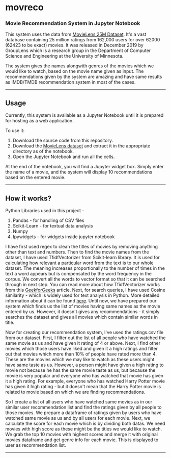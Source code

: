 # movreco
### Movie Recommendation System in Jupyter Notebook

This system uses the data from [MovieLens 25M Dataset](https://grouplens.org/datasets/movielens/25m/). It's a vast database containing 25 million ratings from 162,000 users for over 62000 (62423 to be exact) movies. It was released in December 2019 by GroupLens which is a research group in the Department of Computer Science and Engineering at the University of Minnesota.

The system gives the names alongwith genres of the movies which we would like to watch, based on the movie name given as input. The recommendations given by the system are amazing and have same results as IMDB/TMDB recommendation system in most of the cases. 
***
## Usage
Currently, this system is available as a Jupyter Notebook until it is prepared for hosting as a web application. 

To use it:

1. Download the source code from this repository.
2. Download the [MovieLens dataset](https://files.grouplens.org/datasets/movielens/ml-25m.zip) and extract it in the appropriate directory as of the notebook.
3. Open the Jupyter Notebook and run all the cells.

At the end of the notebook, you will find a Jupyter widget box. Simply enter the name of a movie, and the system will display 10 recommendations based on the entered movie.
***
## How it works?
Python Libraries used in this project -

1. Pandas - for handling of CSV files
2. Scikit-Learn - for textual data analysis
3. Numpy
4. Ipywidgets - for widgets inside jupyter notebook

I have first used regex to clean the titles of movies by removing anything other than text and numbers. Then to find the movie names from the dataset, I have used TfidfVectorizer from Scikit-learn library. It is used for calculating how relevant a particular word from the text is to our whole dataset. The meaning increases proportionally to the number of times in the text a word appears but is compensated by the word frequency in the corpus. We convert all the words to vector format so that it can be searched through in next step. You can read more about how TfidfVectorizer works from this [GeekforGeeks](https://www.geeksforgeeks.org/understanding-tf-idf-term-frequency-inverse-document-frequency/) article. Next, for search queries, I have used Cosine similarity - which is widely used for text analysis in Python. More detailed information about it can be found [here](https://www.geeksforgeeks.org/cosine-similarity/).
Until now, we have prepared our system which finds us the list of movies having same names as the movie entered by us. However, it doesn't gives any recommendations - it simply searches the dataset and gives all movies which contain similar words in title.

Now for creating our recommendation system, I've used the ratings.csv file from our dataset. First, I filter out the list of all people who have watched the same movie as us and have given it rating of 4 or above. Next, I find other movies which those users have liked and given it a high ratings and filter out that movies which more than 10% of people have rated more than 4. These are the movies which we may like to watch as these users might have same taste as us. However, a person might have given a high rating to movie not because he has the same movie taste as us, but because the movie is very popular and everyone who has watched that movie has given it a high rating. For example, everyone who has watched Harry Potter movie has given it high rating - but it doesn't mean that the Harry Potter movie is related to movie based on which we are finding recommendations.

So I create a list of all users who have watched same movies as in our similar user recommendation list and find the ratings given by all people to those movies. We prepare a dataframe of ratings given by users who have watched same movie as us and by all users for each movie. Next, we calculate the score for each movie which is by dividing both datas. We need movies with high score as these might be the titles we would like to watch. We grab the top 10 movies with highest scores and merge it with original movies dataframe and get genre info for each movie. This is displayed to user as recommendation list.
***
